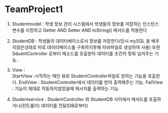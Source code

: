 # TeamProject1

1. Studentmodel : 학생 정보 관리 시스템에서 학생들의 정보를 저장하는 인스턴스 변수를 지정하고 Getter AND Setter AND toString() 메서드를 적용한다

2. StudentDB : 학생들의 데이터베이스로서 정보를 저장한다(당시 mySQL 을 배우지않은상태로 따로 데이터베이스를 구축하지못해 자바파일로 생성하여 사용)
                또한 SduentController 로부터 메소드를 호출받아 데이터를 조건의 맞춰 넘겨주는 기능.

3. View :  
            StartView :시작하는 메인 뷰로 StudentController파일로 원하는 기능을 호출한다.
            EndView : StudentController에서 데이터를 받아 출력해주는 기능.
            FailView : 기능이 제대로 작동하지않았을때 메시지를 출력하는 기능.

4. Studentservice : StudentController 와 StudentDB 사이에서 메서드를 호출하거나(컨트롤러)  데이터를 전달(DB로부터)